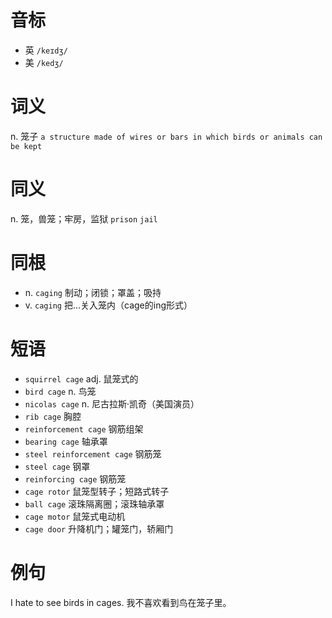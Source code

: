 # 音标

- 英 `/keɪdʒ/`
- 美 `/kedʒ/`

# 词义

n. 笼子
`a structure made of wires or bars in which birds or animals can be kept`

# 同义

n. 笼，兽笼；牢房，监狱
`prison` `jail`

# 同根

- n. `caging` 制动；闭锁；罩盖；吸持
- v. `caging` 把…关入笼内（cage的ing形式）

# 短语

- `squirrel cage` adj. 鼠笼式的
- `bird cage` n. 鸟笼
- `nicolas cage` n. 尼古拉斯·凯奇（美国演员）
- `rib cage` 胸腔
- `reinforcement cage` 钢筋组架
- `bearing cage` 轴承罩
- `steel reinforcement cage` 钢筋笼
- `steel cage` 钢罩
- `reinforcing cage` 钢筋笼
- `cage rotor` 鼠笼型转子；短路式转子
- `ball cage` 滚珠隔离圈；滚珠轴承罩
- `cage motor` 鼠笼式电动机
- `cage door` 升降机门；罐笼门，轿厢门

# 例句

I hate to see birds in cages.
我不喜欢看到鸟在笼子里。


